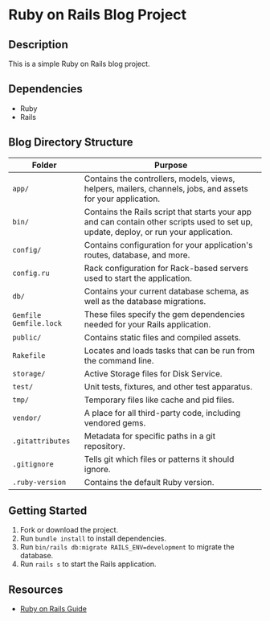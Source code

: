 # Ruby on Rails Blog Project

## Description
This is a simple Ruby on Rails blog project.

## Dependencies
- Ruby
- Rails

## Blog Directory Structure

| Folder | Purpose |
| ------ | ------- |
| `app/` | Contains the controllers, models, views, helpers, mailers, channels, jobs, and assets for your application. |
| `bin/` | Contains the Rails script that starts your app and can contain other scripts used to set up, update, deploy, or run your application. |
| `config/` | Contains configuration for your application's routes, database, and more. |
| `config.ru` | Rack configuration for Rack-based servers used to start the application. |
| `db/` | Contains your current database schema, as well as the database migrations. |
| `Gemfile` `Gemfile.lock` | These files specify the gem dependencies needed for your Rails application. |
| `public/` | Contains static files and compiled assets. |
| `Rakefile` | Locates and loads tasks that can be run from the command line. |
| `storage/` | Active Storage files for Disk Service. |
| `test/` | Unit tests, fixtures, and other test apparatus. |
| `tmp/` | Temporary files like cache and pid files. |
| `vendor/` | A place for all third-party code, including vendored gems. |
| `.gitattributes` | Metadata for specific paths in a git repository. |
| `.gitignore` | Tells git which files or patterns it should ignore. |
| `.ruby-version` | Contains the default Ruby version. |

## Getting Started
1. Fork or download the project.
2. Run `bundle install` to install dependencies.
3. Run `bin/rails db:migrate RAILS_ENV=development` to migrate the database.
4. Run `rails s` to start the Rails application.

## Resources
- [Ruby on Rails Guide](https://guides.rubyonrails.org/getting_started.html)
